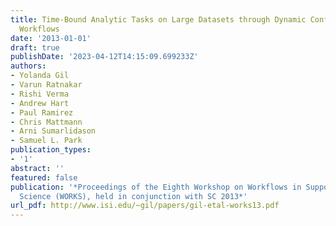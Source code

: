 ```yaml
---
title: Time-Bound Analytic Tasks on Large Datasets through Dynamic Configuration of
  Workflows
date: '2013-01-01'
draft: true
publishDate: '2023-04-12T14:15:09.699233Z'
authors:
- Yolanda Gil
- Varun Ratnakar
- Rishi Verma
- Andrew Hart
- Paul Ramirez
- Chris Mattmann
- Arni Sumarlidason
- Samuel L. Park
publication_types:
- '1'
abstract: ''
featured: false
publication: '*Proceedings of the Eighth Workshop on Workflows in Support of Large-Scale
  Science (WORKS), held in conjunction with SC 2013*'
url_pdf: http://www.isi.edu/~gil/papers/gil-etal-works13.pdf
---
```


